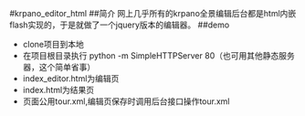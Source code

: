 #krpano_editor_html
##简介
网上几乎所有的krpano全景编辑后台都是html内嵌flash实现的，于是就做了一个jquery版本的编辑器。
##demo
+ clone项目到本地
+ 在项目根目录执行 python -m SimpleHTTPServer 80（也可用其他静态服务器，这个简单省事）
+ index_editor.html为编辑页
+ index.html为结果页
+ 页面公用tour.xml,编辑页保存时调用后台接口操作tour.xml